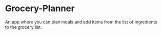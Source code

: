 # Grocery-Planner
An app where you can plan meals and add items from the list of ingredients to the grocery list.
